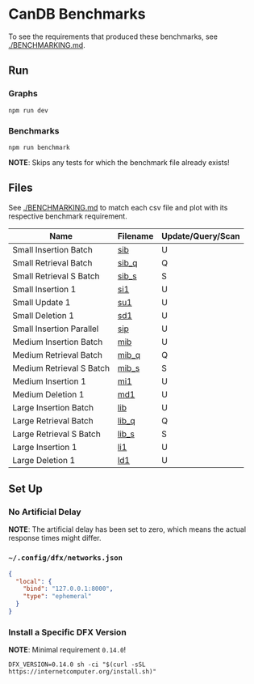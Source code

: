 # CanDB Benchmarks

To see the requirements that produced these benchmarks, see [./BENCHMARKING.md](./BENCHMARKING.md).

## Run

### Graphs

```shell
npm run dev
```

### Benchmarks

```shell
npm run benchmark
```

**NOTE**: Skips any tests for which the benchmark file already exists!

## Files
See [./BENCHMARKING.md](./BENCHMARKING.md) to match each csv file and plot with its respective benchmark requirement.

| Name | Filename | Update/Query/Scan |
|------|----------|-----|
| Small Insertion Batch | [sib](./out/sib.csv) | U |
| Small Retrieval Batch | [sib_q](./out/sib_q.csv) | Q |
| Small Retrieval S Batch | [sib_s](./out/sib_s.csv) | S |
| Small Insertion 1 | [si1](./out/si1.csv) | U |
| Small Update 1 | [su1](./out/su1.csv) | U |
| Small Deletion 1 | [sd1](./out/sd1.csv) | U |
| Small Insertion Parallel | [sip](./out/sip.csv) | U |
| Medium Insertion Batch | [mib](./out/mib.csv) | U |
| Medium Retrieval Batch | [mib_q](./out/mib_q.csv) | Q |
| Medium Retrieval S Batch | [mib_s](./out/mib_s.csv) | S |
| Medium Insertion 1 | [mi1](./out/mi1.csv) | U |
| Medium Deletion 1 | [md1](./out/md1.csv) | U |
| Large Insertion Batch | [lib](./out/lib.csv) | U |
| Large Retrieval Batch | [lib_q](./out/lib_s.csv) | Q |
| Large Retrieval S Batch | [lib_s](./out/lib_s.csv) | S |
| Large Insertion 1 | [li1](./out/li1.csv) | U |
| Large Deletion 1 | [ld1](./out/ld1.csv) | U |

## Set Up

### No Artificial Delay

**NOTE**: The artificial delay has been set to zero, which means the actual response times might differ.

### `~/.config/dfx/networks.json`

```json
{
  "local": {
    "bind": "127.0.0.1:8000",
    "type": "ephemeral"
  }
}
```

### Install a Specific DFX Version

**NOTE**: Minimal requirement `0.14.0`!

```shell
DFX_VERSION=0.14.0 sh -ci "$(curl -sSL https://internetcomputer.org/install.sh)"
```
